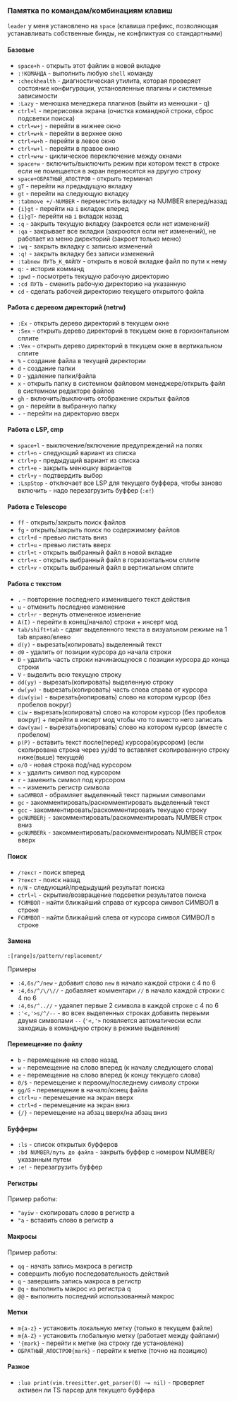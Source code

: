 ### Памятка по командам/комбинациям клавиш 

`leader` у меня установлено на `space` (клавиша префикс, позволяющая устанавливать собственные бинды, не конфликтуая со стандартными)

#### Базовые

- `space+h` - открыть этот файлик в новой вкладке
- `:!КОМАНДА` - выполнить любую `shell` команду
- `:checkhealth` - диагностическая утилита, которая проверяет состояние конфигурации, установленные плагины и системные зависимости
- `:Lazy` - менюшка менеджера плагинов (выйти из менюшки - q)
- `ctrl+l` - перерисовка экрана (очистка командной строки, сброс подсветки поиска)
- `ctrl+w+j` - перейти в нижнее окно
- `ctrl+w+k` - перейти в верхнее окно
- `ctrl+w+h` - перейти в левое окно
- `ctrl+w+l` - перейти в правое окно
- `ctrl+w+w` - циклическое переключение между окнами
- `space+w` - включить/выключить режим при котором текст в строке если не помещается в экран переносятся на другую строку
- `space+ОБРАТНЫЙ_АПОСТРОФ` - открыть терминал
- `gT` - перейти на предыдущую вкладку
- `gt` - перейти на следующую вкладку
- `:tabmove +/-NUMBER` - переместить вкладку на NUMBER вперед/назад
- `{i}gt` - перейти на `i` вкладок вперед
- `{i}gT`- перейти на `i` вкладок назад
- `:q` - закрыть текущую вкладку (закроется если нет изменений)
- `:qa` - закрывает все вкладки (закроются если нет изменений), не работает из меню директорий (закроет только меню)
- `:wq` - закрыть вкладку с записью изменений
- `:q!` - закрыть вкладку без записи изменений
- `:tabnew ПУТЬ_К_ФАЙЛУ` - открыть в новой вкладке файл по пути к нему
- `q:` - история комманд
- `:pwd` - посмотреть текущую рабочую директорию
- `:cd ПУТЬ` - сменить рабочую директорию на указанную
- `cd` - сделать рабочей директорию текущего открытого файла

#### Работа с деревом директорий (netrw)

- `:Ex` - открыть дерево директорий в текущем окне
- `:Sex` - открыть дерево директорий в текущем окне в горизонтальном сплите
- `:Vex` - открыть дерево директорий в текущем окне в вертикальном сплите
- `%` - создание файла в текущей директории
- `d` - создание папки
- `D` - удаление папки/файла
- `x` - открыть папку в системном файловом менеджере/открыть файл в системном редакторе файлов
- `gh` - включить/выключить отображение скрытых файлов
- `gn` - перейти в выбранную папку
- `-` - перейти на директорию вверх

#### Работа с LSP, cmp

- `space+l` - выключение/включение предупреждений на полях
- `ctrl+n` - следующий вариант из списка
- `ctrl+p` - предыдущий вариант из списка
- `ctrl+e` - закрыть менюшку вариантов
- `ctrl+y` - подтвердить выбор
- `:LspStop` - отключает все LSP для текущего буффера, чтобы заново включить - надо перезагрузить буффер (`:e!`)

#### Работа с Telescope

- `ff` - открыть/закрыть поиск файлов
- `fg` - открыть/закрыть поиск по содержимому файлов
- `ctrl+d` - превью листать вниз
- `ctrl+u` - превью листать вверх
- `ctrl+t` - открыть выбранный файл в новой вкладке
- `ctrl+x` - открыть выбранный файл в горизонтальном сплите
- `ctrl+v` - открыть выбранный файл в вертикальном сплите

#### Работа с текстом

- `.` - повторение последнего изменившего текст действия
- `u` - отменить последнее изменение
- `ctrl+r` - вернуть отмененное изменение
- `A(I)` - перейти в конец(начало) строки + инсерт мод
- `tab/shift+tab` - сдвиг выделенного текста в визуальном режиме на 1 tab вправо/влево
- `d(y)` - вырезать(копировать) выделенный текст 
- `d0` - удалить от позиции курсора до начала строки 
- `D` - удалить часть строки начинающуюся с позиции курсора до конца строки
- `V` - выделить всю текущую строку
- `dd(yy)` - вырезать(копировать) выделенную строку
- `dw(yw)` - вырезать(копировать) часть слова справа от курсора
- `diw(yiw)` - вырезать(копировать) слово на котором курсор (без пробелов вокруг)
- `ciw` - вырезать(копировать) слово на котором курсор (без пробелов вокруг) + перейти в инсерт мод чтобы что то вместо него записать
- `daw(yaw)` - вырезать(копировать) слово на котором курсор (вместе с пробелом)
- `p(P)` - вставить текст после(перед) курсора(курсором) (если скопирована строка через yy/dd то вставляет скопированную строку ниже(выше) текущей)
- `o/O` - новая строка под/над курсором
- `x` - удалить символ под курсором
- `r` - заменить символ под курсором
- `~` - изменить регистр символа
- `saСИМВОЛ` - обрамляет выделенный текст парными символами
- `gc` - закомментировать/раскомментировать выделенный текст
- `gcc` - закомментировать/раскомментировать текущую строку
- `gcNUMBERj` - закомментировать/раскомментировать NUMBER строк вниз
- `gcNUMBERk` - закомментировать/раскомментировать NUMBER строк вверх

#### Поиск 

- `/текст` - поиск вперед
- `?текст` - поиск назад
- `n/N` - следующий/предыдущий результат поиска
- `ctrl+l` - скрытие/возвращение подсветки результатов поиска
- `fСИМВОЛ` - найти ближайший справа от курсора символ СИМВОЛ в строке 
- `FСИМВОЛ` - найти ближайший слева от курсора символ СИМВОЛ в строке 

#### Замена

`:[range]s/pattern/replacement/`

Примеры

- `:4,6s/^/new` - добавит слово `new` в начало каждой строки с 4 по 6
- `:4,6s/^/\/\//` - добавляет комментари `//` в начало каждой строки с 4 по 6 
- `:4,6s/^..//` - удаялет первые 2 символа в каждой строке с 4 по 6
- `:'<,'>s/^/--` - во всех выделенных строках добавить первыми двумя символами `--` (`'<,'>` появляется автоматически если заходишь в командную строку в режиме выделения)

#### Перемещение по файлу

- `b` - перемещение на слово назад
- `w` - перемещение на слово вперед (к началу следующего слова)
- `e` - перемещение на слово вперед (к концу текущего слова)
- `0/$` - перемещение к первому/последнему символу строки
- `gg/G` - перемещение в начало/конец файла
- `ctrl+u` - перемещение на экран вверх
- `ctrl+d` - перемещение на экран вниз
- `{/}` - перемещение на абзац вверх/на абзац вниз

#### Буфферы

- `:ls` - список открытых буфферов
- `:bd NUMBER/путь до файла` - закрыть буффер с номером NUMBER/указанным путем
- `:e!` - перезагрузить буффер

#### Регистры

Пример работы:

- `"ayiw` - скопировать слово в регистр a
- `"a` - вставить слово в регистр a

#### Макросы 

Пример работы:

- `qq` - начать запись макроса в регистр
- совершить любую последовательность действий
- `q` - завершить запись макроса в регистр
- `@q` - выполнить макрос из регистра q
- `@@` - выполнить последний использованный макрос

#### Метки

- `m{a-z}` - установить локальную метку (только в текущем файле)
- `m{A-Z}` - установить глобальную метку (работает между файлами)
- `'{mark}` - перейти к метке (на строку где установлена)
- `ОБРАТНЫЙ_АПОСТРОФ{mark}` - перейти к метке (точно на позицию)

#### Разное

- `:lua print(vim.treesitter.get_parser(0) ~= nil)` - проверяет активен ли TS парсер для текущего буффера
